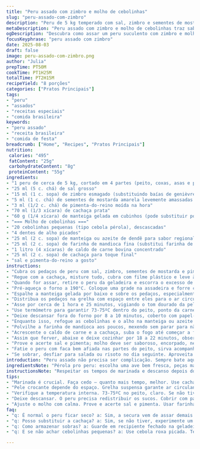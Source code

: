 ```yaml
---
title: "Peru assado com zimbro e molho de cebolinhas"
slug: "peru-assado-com-zimbro"
description: "Peru de 5 kg temperado com sal, zimbro e sementes de mostarda, marinado em cachaça para sotaque brasileiro. Assado até pele crocante e suculento por dentro. Molho rico de cebolinhas pequenas e alho, engrossado com farinha de mandioca para toque regional, com caldo de carne bovina e mais um toque de cachaça. Técnica adaptada para realçar aromas e garantir textura ideal da carne sem secar. Receita sem glúten, ovos ou lactose, perfeita para quem procura prato principal robusto com pitadas brasileiras."
metaDescription: "Peru assado com zimbro e molho de cebolinhas traz sabor brasileiro e técnica para pele crocante. Ideal para impressionar no jantar."
ogDescription: "Descubra como assar um peru suculento com zimbro e molho de cebolinhas. Uma receita que mescla tradição e toques brasileiros."
focusKeyphrase: "peru assado com zimbro"
date: 2025-08-03
draft: false
image: peru-assado-com-zimbro.png
author: "Julia"
prepTime: PT50M
cookTime: PT1H25M
totalTime: PT2H15M
recipeYield: "8 porções"
categories: ["Pratos Principais"]
tags:
- "peru"
- "assados"
- "receitas especiais"
- "comida brasileira"
keywords:
- "peru assado"
- "receita brasileira"
- "comida de festa"
breadcrumb: ["Home", "Recipes", "Pratos Principais"]
nutrition: 
 calories: "495"
 fatContent: "25g"
 carbohydrateContent: "8g"
 proteinContent: "55g"
ingredients:
- "1 peru de cerca de 5 kg, cortado em 4 partes (peito, coxas, asas e pescoço descarte ou reserve para caldo)"
- "25 ml (5 c. chá) de sal grosso"
- "15 ml (1 c. sopa) de zimbro esmagado (substituindo baías de genièvre)"
- "5 ml (1 c. chá) de sementes de mostarda amarela levemente amassadas (troca das sementes de coentro)"
- "3 ml (1/2 c. chá) de pimenta-do-reino moída na hora"
- "70 ml (1/3 xícara) de cachaça prata"
- "60 g (1/4 xícara) de manteiga gelada em cubinhos (pode substituir por margarina vegetal para versão vegana)"
- "=== Molho de cebolinhas ==="
- "20 cebolinhas pequenas (tipo cebola pérola), descascadas"
- "4 dentes de alho picados"
- "25 ml (2 c. sopa) de manteiga ou azeite de dendê para sabor regional"
- "25 ml (2 c. sopa) de farinha de mandioca fina (substitui farinha de trigo)"
- "1 litro (4 xícaras) de caldo de carne bovina concentrado"
- "25 ml (2 c. sopa) de cachaça para toque final"
- "sal e pimenta-do-reino a gosto"
instructions:
- "Cubra os pedaços de peru com sal, zimbro, sementes de mostarda e pimenta. Use as mãos para pressionar os temperos contra a carne."
- "Regue com a cachaça, misture tudo, cubra com filme plástico e leve à geladeira por pelo menos 10 horas, melhor 12 a 14. A bebida ajuda a amaciar e adicionar aroma diferente dos gins europeus."
- "Quando for assar, retire o peru da geladeira e escorra o excesso de líquido; descarte a marinada para evitar gosto amargo."
- "Pré-aqueça o forno a 190°C. Coloque uma grade na assadeira e forre com papel-manteiga para facilitar a limpeza."
- "Espalhe a manteiga gelada por baixo e sobre os pedaços, especialmente na parte da pele e onde a carne ficar exposta."
- "Distribua os pedaços na grelha com espaço entre eles para o ar circular; assim a pele fica mais crocante. Este pequeno truque evita carne mole e ressecada."
- "Asse por cerca de 1 hora e 25 minutos, vigiando o tom dourado da pele, que deve ficar firme sem escurecer. Não se prenda só ao relógio — teste puxando uma asa: se soltar fácil, é sinal."
- "Use termômetro para garantir 73-75ºC dentro do peito, ponto da carne cozida mas suculenta. Se não tiver termômetro, fure com garfo; suco que escorrer deve ser transparente, sem cor rosada."
- "Deixe descansar fora do forno por 8 a 10 minutos, coberto com papel-alumínio, para os sucos redistribuírem. Carne seca é culpa de deixar cortar direto."
- "Enquanto isso, refogue as cebolinhas e o alho na manteiga ou azeite de dendê — esse toque traz um perfume diferente, liga com a cachaça da marinada."
- "Polvilhe a farinha de mandioca aos poucos, mexendo sem parar para não empelotar; absorve a gordura e cria um leve creme, diferente do tradicional que usa farinha de trigo. Excelente para celíacos."
- "Acrescente o caldo de carne e a cachaça, suba o fogo até começar a ferver mexendo sempre."
- "Assim que ferver, abaixe e deixe cozinhar por 18 a 22 minutos, observando o molho reduzir até encorpar sem secar, misturando ocasionalmente."
- "Prove e acerte sal e pimenta; molho deve ser saboroso, encorpado, nem aguado nem muito pesado."
- "Fatie o peru com faca bem afiada nas partes do peito, sirva acompanhado do molho, jogando cebolinhas por cima para encher o prato de cor e sabor."
- "Se sobrar, desfiar para salada ou risoto no dia seguinte. Aproveita cada pedaço e não perde o sabor."
introduction: "Peru assado não precisa ser complicação. Sempre bate aquela dúvida, pele vai ficar crocante? Carne vai secar? Experimentei jeitos antigos, molhos pesados, marinadas sem graça. Aí inventei, botei cachaça, mexi no tempo. A pele? Grelha é chave; deixar espaço faz diferença no barulho do forno, o som da pele estalando… É som que anuncia festa. Molho também tem história — cebolinhas e farinha de mandioca dão um quê de casa de vó mineira, mesmo em receita internacional. Coisa de transformar receita seca em algo que você quer repetir — testei, errei, aprendi, destrinchando cada parte do processo, moldando técnica ao que tenho em casa e gosto no prato. O segredo? Tempo, coragem e paciência. No fim, o cheiro invadindo a cozinha, mão suja de manteiga, olhar atento. A cozinha é palco onde peru brilha. E o toque brasileiro, claro."
ingredientsNote: "Pérola pro peru: escolha uma ave bem fresca, peças mais grossas vão assar mais devagar, cuidado para uniformizar o corte que seja equivalente. Se não tiver zimbro, use um mix leve de tomilho e alecrim para o toque herbal. Sementes de mostarda você pode achar em mercados brasileiros, mas em último caso usa pimenta-do-reino extra e uma pitada de noz-moscada para lembrar aquela pungência especial. Para a gordura, manteiga é tradicional, mas no calor ou para versão vegana, unha óleo de coco pode funcionar. A cachaça aqui não é só tempero, ajuda a amaciar e deixar a carne com sabor de festa, experiências anteriores sem ela ficaram achatadas. Cebolinhas pérola frescas dão um sabor nenhum substituto consegue, mas se não achar, bata cebolas roxas pequenas em cubos. Farinha de mandioca é mais por textura e regionalismo; garante molho sem aquela sensação pastosa do trigo. Use caldo bem concentrado, pode ser caseiro ou de cubo dissolvido com cuidado para não ficar salgado. Paciência para deixar a marinada agir é essencial — não pule essa parte!"
instructionsNote: "Respeitar os tempos de marinada e descanso depois do forno salva a textura final, aprendi do jeito difícil vendo carne dura. Tirar excesso de líquido antes de assar é fundamental para criar crosta, caso contrário vira cozido e perde graça. Grelha suspensa permite circulação para pele crocante, assadeira só serve se conseguir deixar longe da água da gordura. O toque da manteiga gelada espalhada por cima e por baixo hidrata a pele e cria aquele estalo delicioso na textura enquanto assa. No molho, agregar gordura e farinha nos passos corretos muda tudo: primeiro refogar cebolinhas e alho em gordura fria, depois farinha para formar roux e só aí líquido, cozimento lento para não embolar. Atenção na fervura, mexer sem parar para não queimar no fundo e garantir textura lisa. No fim, o molho deve estar leve, não pesado nem fino demais; textura é prova visual e ao paladar. Servir com fatiados finos para que cada garfada tenha pele crocante e carne macia, cada pedaço com molho e cebolinhas para explosão de sabor na boca."
tips:
- "Marinada é crucial. Faça cedo — quanto mais tempo, melhor. Use cachaça para sabor e maciez. 12-14 horas é o ideal. Perceba o aroma na geladeira."
- "Pele crocante depende do espaço. Grelha suspensa garante ar circulando. Papel-manteiga na assadeira evita que a carne cozinhe na gordura. Observe essa dica."
- "Verifique a temperatura interna. 73-75ºC no peito, claro. Se não tiver termômetro, use garfo. Se o líquido escorrer transparente, carne está pronta."
- "Deixe descansar. O peru precisa redistribuir os sucos. Cobrir com papel-alumínio é essencial. Corta logo depois? Carne seca e dura."
- "Ajuste o molho com calma. Prove e acerte sal e pimenta. Usar farinha de mandioca faz diferença na textura. Dê atenção ao fogo, não queime."
faq:
- "q: É normal o peru ficar seco? a: Sim, a secura vem de assar demais. Controle a temperatura e use marinada com cachaça; leve ao descanso."
- "q: Posso substituir a cachaça? a: Sim, se não tiver, experimente um bom vinho branco. Mas o sabor não será o mesmo. Cachaça traz acidez e textura."
- "q: Como armazenar sobras? a: Guarde em recipiente fechado na geladeira. Pode desfiar e usar em outras receitas. Não perca o sabor."
- "q: E se não achar cebolinhas pequenas? a: Use cebola roxa picada. Tem que ajustar a quantidade. Um pouco mais pode intensificar o sabor."

---
```

